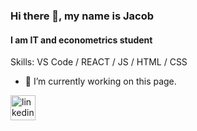### Hi there 👋, my name is Jacob
#### I am IT and econometrics student

Skills: VS Code / REACT / JS / HTML / CSS

- 🔭 I’m currently working on this page. 


[<img src='https://cdn.jsdelivr.net/npm/simple-icons@3.0.1/icons/linkedin.svg' alt='linkedin' height='40'>](https://www.linkedin.com/in/https://www.linkedin.com/in/jakub-ignatowicz-1a6654185//)  

